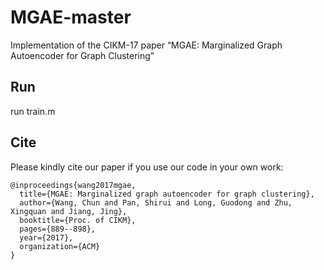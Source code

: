 # MGAE-master

Implementation of the CIKM-17 paper “MGAE: Marginalized Graph Autoencoder for Graph Clustering”

## Run

run train.m

## Cite

Please kindly cite our paper if you use our code in your own work:

```
@inproceedings{wang2017mgae,
  title={MGAE: Marginalized graph autoencoder for graph clustering},
  author={Wang, Chun and Pan, Shirui and Long, Guodong and Zhu, Xingquan and Jiang, Jing},
  booktitle={Proc. of CIKM},
  pages={889--898},
  year={2017},
  organization={ACM}
}
```
